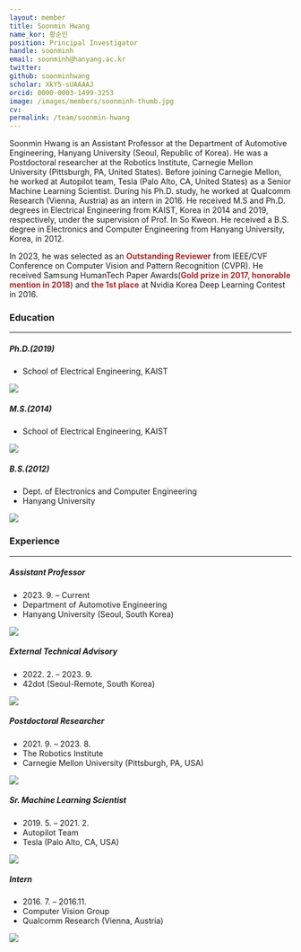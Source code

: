 ```yaml
---
layout: member
title: Soonmin Hwang
name_kor: 황순민
position: Principal Investigator
handle: soonminh
email: soonminh@hanyang.ac.kr
twitter: 
github: soonminhwang
scholar: XkY5-sUAAAAJ
orcid: 0000-0003-1499-3253
image: /images/members/soonminh-thumb.jpg
cv: 
permalink: /team/soonmin-hwang
---
```


Soonmin Hwang is an Assistant Professor at the Department of Automotive Engineering, Hanyang University (Seoul, Republic of Korea). He was a Postdoctoral researcher at the Robotics Institute, Carnegie Mellon University (Pittsburgh, PA, United States). Before joining Carnegie Mellon, he worked at Autopilot team, Tesla (Palo Alto, CA, United States) as a Senior Machine Learning Scientist. During his Ph.D. study, he worked at Qualcomm Research (Vienna, Austria) as an intern in 2016.
He received M.S and Ph.D. degrees in Electrical Engineering from KAIST, Korea in 2014 and 2019, respectively, under the supervision of Prof. In So Kweon. He received a B.S. degree in Electronics and Computer Engineering from Hanyang University, Korea, in 2012.

In 2023, he was selected as an <b style="color:brown;">Outstanding Reviewer</b> from IEEE/CVF Conference on Computer Vision and Pattern Recognition (CVPR). He received Samsung HumanTech Paper Awards(<b style="color:brown;">Gold prize in 2017, honorable mention in 2018</b>) and <b style="color:brown;">the 1st place</b> at Nvidia Korea Deep Learning Contest in 2016. 


### Education
---

<div class="twocols">
 <div>
  <h5>Ph.D.(2019) </h5>
  <ul class="chronological">
    <li>School of Electrical Engineering, KAIST</li>    
  </ul>
 </div>
 <div>
  <img src="{{ site.url }}{{ site.baseurl }}/images/logopic/logo-kaist.png" class="img-responsive" style="float: center" />
 </div> 
</div>

<div class="twocols">
 <div>
  <h5>M.S.(2014) </h5>
  <ul class="chronological">
    <li>School of Electrical Engineering, KAIST</li>    
  </ul>
 </div>
 <div>
  <img src="{{ site.url }}{{ site.baseurl }}/images/logopic/logo-kaist.png" class="img-responsive" style="float: center" />
 </div> 
</div>

<div class="twocols">
 <div>
  <h5>B.S.(2012) </h5>
  <ul class="chronological">
    <li>Dept. of Electronics and Computer Engineering</li>    
    <li>Hanyang University</li>    
  </ul>
 </div>
 <div>
  <img src="{{ site.url }}{{ site.baseurl }}/images/logopic/logo-hanyang.png" class="img-responsive" style="float: center" />
 </div> 
</div>


### Experience
---

<div class="twocols">
 <div>
  <h5>Assistant Professor</h5>
  <ul class="chronological">
    <li>2023. 9. – Current</li>
    <li>Department of Automotive Engineering</li>
    <li>Hanyang University (Seoul, South Korea)</li>
  </ul>
 </div>
 <div>
  <img src="{{ site.url }}{{ site.baseurl }}/images/logopic/logo-hanyang.png" class="img-responsive" style="float: center" />
 </div> 
</div>

<div class="twocols">
 <div>
  <h5>External Technical Advisory</h5>
  <ul class="chronological">
    <li>2022. 2. – 2023. 9.</li>
    <li>42dot (Seoul-Remote, South Korea)</li>    
  </ul>
 </div>
 <div>
  <img src="{{ site.url }}{{ site.baseurl }}/images/logopic/logo-42dot.png" class="img-responsive" style="float: center" />
 </div> 
</div>

<div class="twocols">
 <div>
  <h5>Postdoctoral Researcher</h5>
  <ul class="chronological">
    <li>2021. 9. – 2023. 8.</li>
    <li>The Robotics Institute</li>
    <li>Carnegie Mellon University (Pittsburgh, PA, USA)</li>    
  </ul>
 </div>
 <div>
  <img src="{{ site.url }}{{ site.baseurl }}/images/logopic/logo-cmu.png" class="img-responsive" style="float: center" />
 </div> 
</div>

<div class="twocols">
 <div>
  <h5>Sr. Machine Learning Scientist</h5>
  <ul class="chronological">
    <li>2019. 5. – 2021. 2.</li>
    <li>Autopilot Team</li>
    <li>Tesla (Palo Alto, CA, USA)</li>    
  </ul>
 </div>
 <div>
  <img src="{{ site.url }}{{ site.baseurl }}/images/logopic/logo-tesla.png" class="img-responsive" style="float: center" />
 </div> 
</div>

<div class="twocols">
 <div>
  <h5>Intern</h5>
  <ul class="chronological">
    <li>2016. 7. – 2016.11.</li>
    <li>Computer Vision Group</li>
    <li>Qualcomm Research (Vienna, Austria)</li>    
  </ul>
 </div>
 <div>
  <img src="{{ site.url }}{{ site.baseurl }}/images/logopic/logo-qualcomm.png" class="img-responsive" style="float: center" />
 </div> 
</div>
